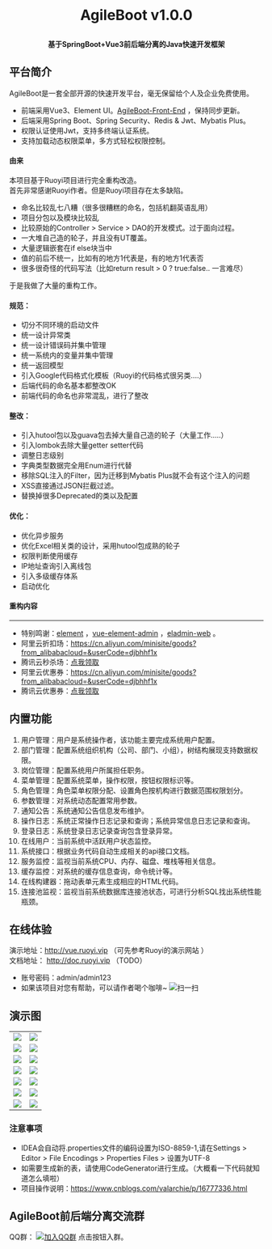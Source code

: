<p align="center">

[//]: # (	<img alt="logo" src="https://oscimg.oschina.net/oscnet/up-d3d0a9303e11d522a06cd263f3079027715.png">)
</p>
<h1 align="center" style="margin: 30px 0 30px; font-weight: bold;">AgileBoot v1.0.0</h1>
<h4 align="center">基于SpringBoot+Vue3前后端分离的Java快速开发框架</h4>
<p align="center">
</p>

## 平台简介

AgileBoot是一套全部开源的快速开发平台，毫无保留给个人及企业免费使用。

* 前端采用Vue3、Element UI。[AgileBoot-Front-End](https://github.com/valarchie/AgileBoot-Back-End) ，保持同步更新。
* 后端采用Spring Boot、Spring Security、Redis & Jwt、Mybatis Plus。
* 权限认证使用Jwt，支持多终端认证系统。
* 支持加载动态权限菜单，多方式轻松权限控制。

#### 由来
本项目基于Ruoyi项目进行完全重构改造。  
首先非常感谢Ruoyi作者。但是Ruoyi项目存在太多缺陷。
- 命名比较乱七八糟（很多很糟糕的命名，包括机翻英语乱用）
- 项目分包以及模块比较乱
- 比较原始的Controller > Service > DAO的开发模式。过于面向过程。
- 一大堆自己造的轮子，并且没有UT覆盖。
- 大量逻辑嵌套在if else块当中
- 值的前后不统一，比如有的地方1代表是，有的地方1代表否
- 很多很奇怪的代码写法（比如return result > 0 ? true:false..    一言难尽）


于是我做了大量的重构工作。

#### 规范：
- 切分不同环境的启动文件
- 统一设计异常类
- 统一设计错误码并集中管理
- 统一系统内的变量并集中管理
- 统一返回模型
- 引入Google代码格式化模板（Ruoyi的代码格式很另类....）
- 后端代码的命名基本都整改OK
- 前端代码的命名也非常混乱，进行了整改
#### 整改：
- 引入hutool包以及guava包去掉大量自己造的轮子（大量工作.....）
- 引入lombok去除大量getter setter代码
- 调整日志级别
- 字典类型数据完全用Enum进行代替
- 移除SQL注入的Filter，因为迁移到Mybatis Plus就不会有这个注入的问题
- XSS直接通过JSON拦截过滤。
- 替换掉很多Deprecated的类以及配置
#### 优化：
- 优化异步服务
- 优化Excel相关类的设计，采用hutool包成熟的轮子
- 权限判断使用缓存
- IP地址查询引入离线包
- 引入多级缓存体系
- 启动优化

#### 重构内容



--- 

* 特别鸣谢：[element](https://github.com/ElemeFE/element) ，[vue-element-admin](https://github.com/PanJiaChen/vue-element-admin) ，[eladmin-web](https://github.com/elunez/eladmin-web) 。
* 阿里云折扣场：https://cn.aliyun.com/minisite/goods?from_alibabacloud=&userCode=djbhhf1x
* 腾讯云秒杀场：[点我领取](https://url.cn/mKgcHVNb) &nbsp;&nbsp;
* 阿里云优惠券：https://cn.aliyun.com/minisite/goods?from_alibabacloud=&userCode=djbhhf1x
* 腾讯云优惠券：[点我领取](https://url.cn/mKgcHVNb) &nbsp;&nbsp;

## 内置功能

1.  用户管理：用户是系统操作者，该功能主要完成系统用户配置。
2.  部门管理：配置系统组织机构（公司、部门、小组），树结构展现支持数据权限。
3.  岗位管理：配置系统用户所属担任职务。
4.  菜单管理：配置系统菜单，操作权限，按钮权限标识等。
5.  角色管理：角色菜单权限分配、设置角色按机构进行数据范围权限划分。
6.  参数管理：对系统动态配置常用参数。
7.  通知公告：系统通知公告信息发布维护。
8.  操作日志：系统正常操作日志记录和查询；系统异常信息日志记录和查询。
9.  登录日志：系统登录日志记录查询包含登录异常。
10. 在线用户：当前系统中活跃用户状态监控。
11. 系统接口：根据业务代码自动生成相关的api接口文档。
12. 服务监控：监视当前系统CPU、内存、磁盘、堆栈等相关信息。
13. 缓存监控：对系统的缓存信息查询，命令统计等。
14. 在线构建器：拖动表单元素生成相应的HTML代码。
15. 连接池监视：监视当前系统数据库连接池状态，可进行分析SQL找出系统性能瓶颈。

## 在线体验
演示地址：http://vue.ruoyi.vip （可先参考Ruoyi的演示网站 ）  
文档地址： http://doc.ruoyi.vip （TODO）
- 账号密码：admin/admin123
- 如果该项目对您有帮助，可以请作者喝个咖啡~
  ![扫一扫](https://oscimg.oschina.net/oscnet/up-261828407c9089ad1cc0ce3f41a0ef3fbc0.png)




## 演示图

<table>
    <tr>
        <td><img src="https://oscimg.oschina.net/oscnet/cd1f90be5f2684f4560c9519c0f2a232ee8.jpg"/></td>
        <td><img src="https://oscimg.oschina.net/oscnet/1cbcf0e6f257c7d3a063c0e3f2ff989e4b3.jpg"/></td>
    </tr>
    <tr>
        <td><img src="https://oscimg.oschina.net/oscnet/up-8074972883b5ba0622e13246738ebba237a.png"/></td>
        <td><img src="https://oscimg.oschina.net/oscnet/up-9f88719cdfca9af2e58b352a20e23d43b12.png"/></td>
    </tr>
    <tr>
        <td><img src="https://oscimg.oschina.net/oscnet/up-39bf2584ec3a529b0d5a3b70d15c9b37646.png"/></td>
        <td><img src="https://oscimg.oschina.net/oscnet/up-936ec82d1f4872e1bc980927654b6007307.png"/></td>
    </tr>
	<tr>
        <td><img src="https://oscimg.oschina.net/oscnet/up-b2d62ceb95d2dd9b3fbe157bb70d26001e9.png"/></td>
        <td><img src="https://oscimg.oschina.net/oscnet/up-d67451d308b7a79ad6819723396f7c3d77a.png"/></td>
    </tr>	 
    <tr>
        <td><img src="https://oscimg.oschina.net/oscnet/5e8c387724954459291aafd5eb52b456f53.jpg"/></td>
        <td><img src="https://oscimg.oschina.net/oscnet/644e78da53c2e92a95dfda4f76e6d117c4b.jpg"/></td>
    </tr>
	<tr>
        <td><img src="https://oscimg.oschina.net/oscnet/up-8370a0d02977eebf6dbf854c8450293c937.png"/></td>
        <td><img src="https://oscimg.oschina.net/oscnet/up-49003ed83f60f633e7153609a53a2b644f7.png"/></td>
    </tr>
	<tr>
        <td><img src="https://oscimg.oschina.net/oscnet/up-d4fe726319ece268d4746602c39cffc0621.png"/></td>
        <td><img src="https://oscimg.oschina.net/oscnet/up-c195234bbcd30be6927f037a6755e6ab69c.png"/></td>
    </tr>

</table>


### 注意事项
- IDEA会自动将.properties文件的编码设置为ISO-8859-1,请在Settings > Editor > File Encodings > Properties Files > 设置为UTF-8
- 如需要生成新的表，请使用CodeGenerator进行生成。（大概看一下代码就知道怎么填啦）
- 项目操作说明：https://www.cnblogs.com/valarchie/p/16777336.html

## AgileBoot前后端分离交流群
<!-- TODO 整改 -->
QQ群：  [![加入QQ群](https://img.shields.io/badge/1398880-blue.svg)](https://qm.qq.com/cgi-bin/qm/qr?k=TR5guoXS0HssErVWefmdFRirJvfpEvp1&jump_from=webapi&authKey=VkWMmVhp/pNdWuRD8sqgM+Sv2+Vy2qCJQSeLmeXlLtfER2RJBi6zL56PdcRlCmTs) 点击按钮入群。
